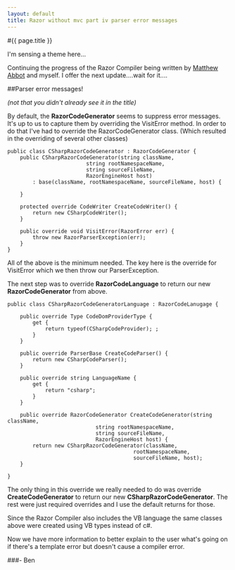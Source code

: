 ```yaml
---
layout: default
title: Razor without mvc part iv parser error messages
---
```

#{{ page.title }}

I'm sensing a theme here...

Continuing the progress of the Razor Compiler being written by <a href='http://www.fidelitydesign.net/'>Matthew Abbot</a> and myself. I offer the next update....wait for it....

##Parser error messages!

<em>(not that you didn't already see it in the title)</em>

By default, the <strong>RazorCodeGenerator</strong> seems to suppress error messages. It's up to us to capture them by overriding the VisitError method. In order to do that I've had to override the RazorCodeGenerator class. (Which resulted in the overriding of several other classes)

    public class CSharpRazorCodeGenerator : RazorCodeGenerator {
        public CSharpRazorCodeGenerator(string className, 
                             string rootNamespaceName, 
                             string sourceFileName, 
                             RazorEngineHost host)
            : base(className, rootNamespaceName, sourceFileName, host) {

        }

        protected override CodeWriter CreateCodeWriter() {
            return new CSharpCodeWriter();
        }

        public override void VisitError(RazorError err) {
            throw new RazorParserException(err);
        }
    }


All of the above is the minimum needed. The key here is the override for VisitError which we then throw our ParserException.

The next step was to override <strong>RazorCodeLanguage</strong> to return our new <strong>RazorCodeGenerator</strong> from above.

    public class CSharpRazorCodeGeneratorLanguage : RazorCodeLanugage {

        public override Type CodeDomProviderType {
            get {
                return typeof(CSharpCodeProvider); ;
            }
        }

        public override ParserBase CreateCodeParser() {
            return new CSharpCodeParser();
        }

        public override string LanguageName {
            get {
                return "csharp";
            }
        }

        public override RazorCodeGenerator CreateCodeGenerator(string className,
                                string rootNamespaceName, 
                                string sourceFileName, 
                                RazorEngineHost host) {
            return new CSharpRazorCodeGenerator(className, 
                                            rootNamespaceName, 
                                            sourceFileName, host);
        }

    }


The only thing in this override we really needed to do was override <strong>CreateCodeGenerator</strong> to return our new <strong>CSharpRazorCodeGenerator</strong>. The rest were just required overrides and I use the default returns for those.

Since the Razor Compiler also includes the VB language the same classes above were created using VB types instead of c#.

Now we have more information to better explain to the user what's going on if there's a template error but doesn't cause a compiler error.

###- Ben